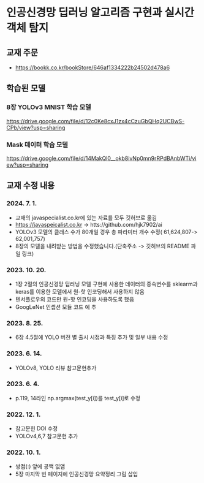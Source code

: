 # 인공신경망 딥러닝 알고리즘 구현과 실시간 객체 탐지

## 교재 주문
* https://bookk.co.kr/bookStore/646af1334222b24502d478a6

## 학습된 모델
### 8장 YOLOv3 MNIST 학습 모델
https://drive.google.com/file/d/12c0Ke8cxJ1zx4cCzuGbQHq2UCBwS-CPb/view?usp=sharing

### Mask 데이터 학습 모델
https://drive.google.com/file/d/14MakQl0__okb8ivNp0mn9rRPdBAnbWTi/view?usp=sharing

## 교재 수정 내용
### 2024. 7. 1.
 - 교재의 javaspecialist.co.kr에 있는 자료를 모두 깃허브로 옮김
 - https://javaspeicalist.co.kr -> htts://github.com/hjk7902/ai
 - YOLOv3 모델의 클래스 수가 80개일 경우 총 파라미터 개수 수정( 61,624,807-> 62,001,757)
 - 8장의 모델을 내려받는 방법을 수정했습니다.(단축주소 -> 깃허브의 README 파일 링크)
### 2023. 10. 20.
 - 1장 2절의 인공신경망 딥러닝 모델 구현에 사용한 데이터의 종속변수를 sklearm과 keras를 이용한 모델에서 원-핫 인코딩해서 사용하지 않음
 - 텐서플로우의 코드만 원-핫 인코딩을 사용하도록 했음 
 - GoogLeNet 인셉션 모듈 코드 예 추

### 2023. 8. 25.
 - 6장 4.5절에 YOLO 버전 별 출시 시점과 특징 추가 및 일부 내용 수정 

### 2023. 6. 14.
 - YOLOv8, YOLO 리뷰 참고문헌추가

### 2023. 6. 4.
 - p.119, 14라인 np.argmax(test_y[i])를 test_y[i]로 수정

### 2022. 12. 1.
 - 참고문헌 DOI 수정
 - YOLOv4,6,7 참고문헌 추가

### 2022. 10. 1.
 - 쌍점(:) 앞에 공백 없앰
 - 5장 마지막 빈 페이지에 인공신경망 요약정리 그림 삽입
